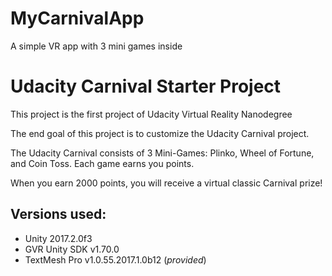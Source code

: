 # MyCarnivalApp
A simple VR app with 3 mini games inside

# Udacity Carnival Starter Project 

This project is the first project of Udacity Virtual Reality Nanodegree 

The end goal of this project is to customize the Udacity Carnival project.

The Udacity Carnival consists of 3 Mini-Games: Plinko, Wheel of Fortune, and Coin Toss. Each game earns you points. 

When you earn 2000 points, you will receive a virtual classic Carnival prize!



## Versions used:
- Unity  2017.2.0f3
- GVR Unity SDK v1.70.0
- TextMesh Pro v1.0.55.2017.1.0b12 (*provided*)

